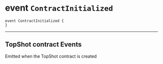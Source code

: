 # event `ContractInitialized`

```
event ContractInitialized {
}
```

 -----------------------------------------------------------------------
 TopShot contract Events
 -----------------------------------------------------------------------
 Emitted when the TopShot contract is created


